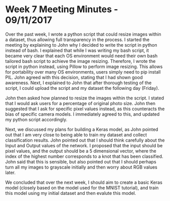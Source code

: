 # Week 7 Meeting Minutes - 09/11/2017

Over the past week, I wrote a python script that could resize images within a dataset, thus allowing full transparency in the process.
I started the meeting by explaining to John why I decided to write the script in python instead of bash.
I explained that while I was writing my bash script, it became very clear that each OS environment would need their own bash tailored bash script to achieve the image resizing.
Therefore, I wrote the script in python instead, using Pillow to perform image resizing.
This allows for portability over many OS environments, users simply need to pip install PIL.
John agreed with this decision, stating that I had shown good awareness.
Next, I explained to John that after thorough testing of the script, I could upload the script and my dataset the following day (Friday).

John then asked how planned to resize the images within the script.
I stated that I would ask users for a percentage of original photo size.
John then suggested that I ask for specific pixel values instead, as this counteracts the bias of specific camera models.
I immediately agreed to this, and updated my python script accordingly.

Next, we discussed my plans for building a Keras model, as John pointed out that I am very close to being able to train my dataset and collect classification results.
John pointed out that I should think carefully about the Input and Output values of the network.
I proposed that the input should be pixel values, and the output should be a 5 dimensional vector, where the index of the highest number corresponds to a knot that has been classified.
John said that this is sensible, but also pointed out that I should perhaps turn all my images to grayscale initially and then worry about RGB values later.

We concluded that over the next week, I should aim to create a basic Keras model (closely based on the model used for the MNIST tutorial), and train this model using my initial dataset and then evalute this model.

